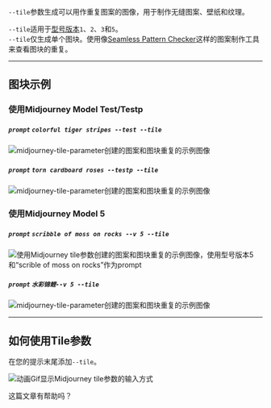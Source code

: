 `--tile`参数生成可以用作重复图案的图像，用于制作无缝图案、壁纸和纹理。

`--tile`适用于[型号版本](https://docs.midjourney.com/models)`1`、`2`、`3`和`5`。  
`--tile`仅生成单个图块。使用像[Seamless Pattern Checker](https://www.pycheung.com/checker/)这样的图案制作工具来查看图块的重复。

___

## 图块示例

### 使用Midjourney Model Test/Testp

##### `prompt` `colorful tiger stripes --test --tile`

![midjourney-tile-parameter创建的图案和图块重复的示例图像](https://cdn.document360.io/3040c2b6-fead-4744-a3a9-d56d621c6c7e/Images/Documentation/MJ_Tile_Tile.png)

##### `prompt` `torn cardboard roses --testp --tile`

![midjourney-tile-parameter创建的图案和图块重复的示例图像](https://cdn.document360.io/3040c2b6-fead-4744-a3a9-d56d621c6c7e/Images/Documentation/MJ_Tile_CardboardRose.png)

### 使用Midjourney Model 5

##### `prompt` `scribble of moss on rocks --v 5 --tile`

![使用Midjourney tile参数创建的图案和图块重复的示例图像，使用型号版本5和“sсrible of moss on rocks”作为prompt](https://cdn.document360.io/3040c2b6-fead-4744-a3a9-d56d621c6c7e/Images/Documentation/MJ_V5_tile_MossyRocks.png)

##### `prompt` `水彩锦鲤--v 5 --tile`

![midjourney-tile-parameter创建的图案和图块重复的示例图像](https://cdn.document360.io/3040c2b6-fead-4744-a3a9-d56d621c6c7e/Images/Documentation/MJ_V5_tile_WatercolorKoi.png)

___

## 如何使用Tile参数

在您的提示末尾添加`--tile`。

![动画Gif显示Midjourney tile参数的输入方式](https://cdn.document360.io/3040c2b6-fead-4744-a3a9-d56d621c6c7e/Images/Documentation/MJ_Parameter_Tile.gif)

这篇文章有帮助吗？